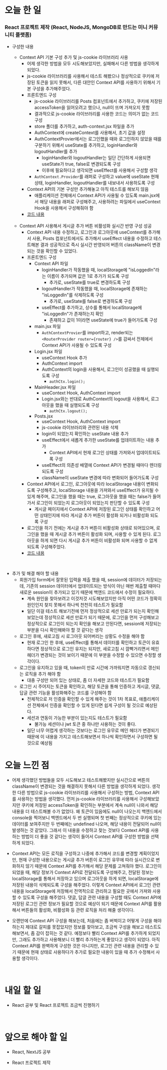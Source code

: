 # 오늘 한 일

### React 프로젝트 제작 (React, NodeJS, MongoDB로 만드는 미니 커뮤니티 플랫폼)

- 구성한 내용

  - Context API 기본 구성 추가 및 js-cookie 라이브러리 사용
    - 어제 생각한 방법을 모두 시도해보았지만, 실패해서 다른 방법을 생각하게 되었다.
    - js-cookie 라이브러리를 사용해서 테스트 해봤으나 정상적으로 쿠키에 저장된 토큰을 읽지 못해서, 다른 대안인 Context API를 사용하기 위해서 기본 구성을 추가해주었다.
    - 프론트엔드 구성
      - js-cookie 라이브러리를 Posts 컴포넌트에서 추가하고, 쿠키에 저장된 accessToken을 읽어오려고 했으나, null이 뜨며 가져오지 못함
      - 결과적으로 js-cookie 라이브러리를 사용한 코드는 의미가 없는 코드 구성
      - store 폴더를 추가하고, auth-context.jsx 파일을 추가
      - AuthContext에 createContext를 사용해서, 초기 값을 설정
      - AuthContextProvier에서는 로그인했을 때와 로그인하지 않았을 때를 구분하기 위해서 useState를 추가하고, loginHandler와 logoutHandler를 추가
        - loginHandler와 logoutHandler는 일단 간단하게 사용되면 useState가 true, false로 변경되도록 구성
        - 이후에 필요하다고 생각되면 useEffect를 사용해서 구성할 생각
      - `AuthContext.Provider`를 래퍼로 구성하고 value에 useState 현재 상태, loginHandler, logoutHandler를 내보내서 사용하도록 구성
    - Context API의 기본 구성만 추가해놓고 아직 테스트를 해보지 않음
      - 애플리케이션 전체에서 Context API가 사용될 수 있도록 main.jsx에서 해당 내용을 래퍼로 구성해주고, 사용하려는 파일에서 useContext Hook을 사용해서 구성해줘야 함
    - [코드 내용](https://github.com/jeongsangtae/mini-community-platform/commit/e506676a4ce8231dcace8c78bf57bac9d764b602)

  <br />

  - Context API 사용해서 게시글 추가 버튼 비활성화 실시간 반영 구성 성공
    - Context API 내용 수정하고, 로그인과 로그아웃에 useContext를 추가해서 사용, Posts 컴포넌트에서도 추가해서 useEffect 내용을 수정하고 테스트해본 결과 성공적으로 즉시 실시간 반영되어 버튼의 className이 변경되는 것을 확인할 수 있었다.
    - 프론트엔드 구성
      - Context API 파일
        - loginHandler가 작동했을 때, localStorage에 "isLoggedIn"라는 이름이 추가되며 값은 1로 추가가 되도록 구성
          - 추가로, useState를 true로 변경하도록 구성
        - logoutHandler가 작동했을 때, localStorage에 존재하는 "isLoggedIn"를 삭제하도록 구성
          - 추가로, useState를 false로 변경하도록 구성
        - useEffect를 추가하고, 상수를 통해서 localStorage에 "isLoggedIn"가 존재하는지 확인
          - 존재하고 값이 1이라면 useState에 true가 들어가도록 구성
      - main.jsx 파일
        - `AuthContextProvier`를 import하고, render되는 `<RouterProvider router={router} />`를 감싸서 전체에서 Context API가 사용될 수 있도록 구성
      - Login.jsx 파일
        - useContext Hook 추가
        - AuthContext import
        - AuthContext의 login을 사용해서, 로그인이 성공했을 때 실행되도록 구성
          - `authCtx.login();`
      - MainHeader.jsx 파일
        - useContext Hook, AuthContext import
        - Login.jsx와는 반대로 AuthContext의 logout을 사용해서, 로그아웃을 했을 때 실행되도록 구성
          - `authCtx.logout();`
      - Posts.jsx
        - useContext Hook, AuthContext import
        - js-cookie 라이브러리와 관련된 내용 삭제
        - login이 되었는지 확인하는 useState 내용 추가
        - useEffect에서 새롭게 추가한 useState를 업데이트하는 내용 추가
          - Context API에서 현재 로그인 상태를 가져와서 업데이트되도록 구성
        - useEffect의 의존성 배열에 Context API가 변경될 때마다 렌더링되도록 구성
        - className이 useState 변경에 따라 변화되어 들어가도록 구성
    - Context API에서 로그인, 로그아웃에 따라 localStorage 내용이 변화되도록 구성해주고, localStorage 내용을 가져와서 useEffect가 유지될 수 있게 해주며, 로그인을 했을 때는 true, 로그아웃을 했을 때는 false가 들어가서 로그인이 되었는지 로그아웃이 되었는지 판단할 수 있도록 구성
      - 게시글 페이지에서 Context API에 저장된 로그인 상태를 확인하고 어떤 상태인지에 따라 게시글 추가 버튼이 활성화 되거나 비활성화 되도록 구성
    - 로그인을 하기 전에는 게시글 추가 버튼이 비활성화 상태로 되어있으며, 로그인을 했을 때 게시글 추가 버튼이 활성화 되며, 사용할 수 있게 된다. 로그아웃을 하게 되면 다시 게시글 추가 버튼이 비활성화 되며 사용할 수 없게 되도록 구성해주었다.
    - [코드 내용](https://github.com/jeongsangtae/mini-community-platform/commit/dbd639f96cec986eaa1e487ca46671c120dc7e1e)

<br />

- 추가 및 해결 해야 할 내용
  - 회원가입 form에서 잘못된 입력을 제출 했을 때, session에 데이터가 저장되는데, 기존의 session 데이터에서 업데이트되는 방식이 아닌 매번 제출할 때마다 새로운 session이 추가되고 있기 때문에 백엔드 코드에서 수정이 필요하다.
    - 계속 원인을 찾아보려고 이것저것 시도해보았지만 아직 어떤 코드가 정확히 원인인지 찾지 못해서 하나씩 천천히 테스트가 필요함
    - 일단 이걸 테스트 해보기전에 먼저 정상적으로 세션 만료가 되는지 확인해보았는데 정상적으로 세션 만료가 되기 때문에, 로그인을 먼저 구성해보고 정상적으로 로그인이 되는지 확인을 해보고 안된다면, session에 저장되는 부분을 다시 확인해봐야 할 것 같다는 생각
  - 로그인 후에, 새로고침 시 로그아웃 되어버리는 상황도 수정을 해야 함
    - 현재 로그인 한 후에, useEffect를 통해서 데이터를 확인하고 토큰이 유효하다면 정상적으로 로그인 유지는 되지만, 새로고침 시 깜빡거리면서 메인헤더가 변경되는 것이 보이기 때문에 이 부분을 수정할 수 있으면 수정할 생각이다.
  - 로그인을 유지하고 있을 때, token이 만료 시간에 가까워지면 자동으로 갱신되는 로직을 추가 해야 함
    - 대충 구성만 되어 있는 상태로, 좀 더 자세한 코드와 테스트가 필요함
  - 로그인 시 주어지는 토큰을 확인하고, 해당 토큰을 통해 인증하고 게시글, 댓글, 답글 관련 기능을 활성화해주는 코드를 구성해야 함
    - 전체적으로 저 인증을 확인할 수 있게 해주는 것이 1차 목표로, 애플리케이션 전체에서 인증을 확인할 수 있게 된다면 쉽게 구성이 될 것으로 예상된다.
    - 세션과 연동이 가능한 부분이 있는지도 테스트가 필요함
      - 불가능 세션이나 jwt 토큰 중 하나만 사용하는 것이 좋다.
    - 일단 너무 어렵게 생각하는 것보다는 로그인 유무로 메인 헤더가 변경되기 때문에 이 내용을 가지고 테스트해보면서 하나씩 확인하면서 구성하면 될 것으로 예상됨

# 오늘 느낀 점

- 어제 생각했던 방법들을 모두 시도해보고 테스트해봤지만 실시간으로 버튼의 className이 변경되는 것을 해결하지 못해서 다른 방법을 생각하게 되었다. 생각한 다른 방법으로 js-cookie 라이브러리를 사용해서 구성하는 방법, Context API를 사용하는 방법을 생각했다. 먼저 js-cookie 라이브러리를 사용해서 구성해보았지만 쿠키에 저장된 accessToken을 확인하는 부분에서 계속 null이 나와서 해당 내용을 더 테스트해볼 수가 없었다. 왜 토큰이 있음에도 null이 나오는지 백엔드에서 console을 찍어보니 백엔드에서 두 번 실행되며 첫 번째는 정상적으로 쿠키에 있는 데이터를 보여주지만 두 번째에는 undefined 나오며, 해당 내용이 전달되어 null이 발생하는 것 같았다. 그래서 이 내용을 수정하고 찾는 것보다 Context API를 사용하는 방법이 더 좋을 것 같다는 생각이 들어서 Context API를 구성한 방법을 선택하게 되었다.

- Context API는 모든 로직을 구성하고 나중에 추가해서 코드를 변경할 계획이었지만, 현재 구성한 내용으로는 게시글 추가 버튼이 로그인 유무에 따라 실시간으로 변화하지 않기 때문에 Context API를 추가해서 해당 문제를 고쳐줘야 했다. 로그인이 되었을 때, 해당 정보가 Context API로 전달되도록 구성해주고, 전달된 정보는 localStorage를 통해서 저장하고 있으며 로그아웃을 하게 되면, localStorage에 저장된 내용이 삭제되도록 구성을 해주었다. 이렇게 Context API에서 로그인 관련 내용을 localStorage에 저장해서 전역적으로 관리하고 필요한 곳에서 가져와 사용할 수 있도록 구성을 해주었다. 댓글, 답글 관련 내용을 구성할 때도 Context API에 저장된 로그인 관련 정보가 필요할 것으로 예상이 되기 때문에 Context API를 활용해서 버튼들의 활성화, 비활성화 등 관련 로직을 처리 해줄 생각이다.

- 오랜만에 Context API 구성을 해보는데, 처음에는 좀 버벅이고 어떻게 구성을 해야 하는지 제대로 갈피를 못잡았지만 정보를 찾아보고, 조금씩 구성을 해보고 테스트도 해보면서, 좀 감이 잡히는 것 같다. 예정보다 빨리 Context API를 추가하게 되었지만, 그래도 추가하고 사용해보니 더 빨리 추가하는게 좋았다고 생각이 되었다. 아직 Context API를 완벽하게 구성한 것은 아니지만, 로그인 관련 내용을 관리할 수 있기 때문에 현재 상태로 사용하다가 추가로 필요한 내용이 있을 때 추가 수정해서 사용할 생각이다.

<br />

# 내일 할 일

- React 공부 및 React 프로젝트 조금씩 진행하기

<br />

# 앞으로 해야 할 일

- React, NextJS 공부

- React 프로젝트 제작
